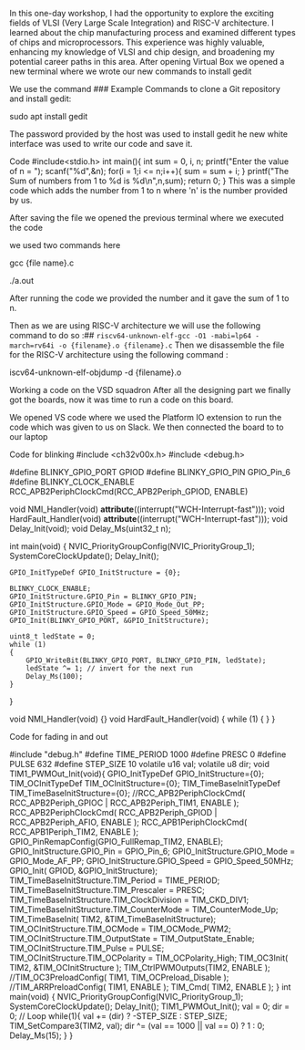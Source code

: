 In this one-day workshop, I had the opportunity to explore the exciting fields of VLSI (Very Large Scale Integration) and RISC-V architecture. I learned about the chip manufacturing process and examined different types of chips and microprocessors. This experience was highly valuable, enhancing my knowledge of VLSI and chip design, and broadening my potential career paths in this area.
After opening Virtual Box we opened a new terminal where we wrote our new commands to install gedit

We use the command ### Example Commands to clone a Git repository and install gedit:

 sudo apt install gedit

The password provided by the host was used to install gedit
he new white interface was used to write our code and save it.

Code
  #include<stdio.h>
int main(){
    int sum = 0, i, n;
    printf("Enter the value of n = ");
    scanf("%d",&n);
    for(i = 1;i <= n;i++){
       sum = sum + i;
    }
    printf("The Sum of numbers from 1 to %d is %d\n",n,sum);
    return 0;
}
This was a simple code which adds the number from 1 to n where 'n' is the number provided by us.

After saving the file we opened the previous terminal where we executed the code

we used two commands here

 gcc {file name}.c

./a.out

After running the code we provided the number and it gave the sum of 1 to n.



Then as we are using RISC-V architecture we will use the following command to do so :##
`riscv64-unknown-elf-gcc -O1 -mabi=lp64 -march=rv64i -o {filename}.o {filename}.c`
Then we disassemble the file for the RISC-V architecture using the following command :

iscv64-unknown-elf-objdump -d {filename}.o




Working a code on the VSD squadron
After all the designing part we finally got the boards, now it was time to run a code on this board.

We opened VS code where we used the Platform IO extension to run the code which was given to us on Slack.
We then connected the board to to our laptop

Code for blinking 
#include <ch32v00x.h>
#include <debug.h>

#define BLINKY_GPIO_PORT GPIOD
#define BLINKY_GPIO_PIN GPIO_Pin_6
#define BLINKY_CLOCK_ENABLE RCC_APB2PeriphClockCmd(RCC_APB2Periph_GPIOD, ENABLE)

void NMI_Handler(void) __attribute__((interrupt("WCH-Interrupt-fast")));
void HardFault_Handler(void) __attribute__((interrupt("WCH-Interrupt-fast")));
void Delay_Init(void);
void Delay_Ms(uint32_t n);

int main(void)
{
	NVIC_PriorityGroupConfig(NVIC_PriorityGroup_1);
	SystemCoreClockUpdate();
	Delay_Init();

	GPIO_InitTypeDef GPIO_InitStructure = {0};

	BLINKY_CLOCK_ENABLE;
	GPIO_InitStructure.GPIO_Pin = BLINKY_GPIO_PIN;
	GPIO_InitStructure.GPIO_Mode = GPIO_Mode_Out_PP;
	GPIO_InitStructure.GPIO_Speed = GPIO_Speed_50MHz;
	GPIO_Init(BLINKY_GPIO_PORT, &GPIO_InitStructure);

	uint8_t ledState = 0;
	while (1)
	{
		GPIO_WriteBit(BLINKY_GPIO_PORT, BLINKY_GPIO_PIN, ledState);
		ledState ^= 1; // invert for the next run
		Delay_Ms(100);
	}
}

void NMI_Handler(void) {}
void HardFault_Handler(void)
{
	while (1)
	{
	}
}




Code for fading in and out

#include "debug.h"
#define TIME_PERIOD 1000
#define PRESC       0
#define PULSE       632
#define STEP_SIZE   10
volatile u16 val;
volatile u8 dir;
void TIM1_PWMOut_Init(void){
    GPIO_InitTypeDef GPIO_InitStructure={0};
    TIM_OCInitTypeDef TIM_OCInitStructure={0};
    TIM_TimeBaseInitTypeDef TIM_TimeBaseInitStructure={0};
    //RCC_APB2PeriphClockCmd( RCC_APB2Periph_GPIOC | RCC_APB2Periph_TIM1, ENABLE );
    RCC_APB2PeriphClockCmd( RCC_APB2Periph_GPIOD | RCC_APB2Periph_AFIO, ENABLE );
    RCC_APB1PeriphClockCmd( RCC_APB1Periph_TIM2, ENABLE );
    GPIO_PinRemapConfig(GPIO_FullRemap_TIM2, ENABLE);
    GPIO_InitStructure.GPIO_Pin = GPIO_Pin_6;
    GPIO_InitStructure.GPIO_Mode = GPIO_Mode_AF_PP;
    GPIO_InitStructure.GPIO_Speed = GPIO_Speed_50MHz;
    GPIO_Init( GPIOD, &GPIO_InitStructure);
    TIM_TimeBaseInitStructure.TIM_Period = TIME_PERIOD;
    TIM_TimeBaseInitStructure.TIM_Prescaler = PRESC;
    TIM_TimeBaseInitStructure.TIM_ClockDivision = TIM_CKD_DIV1;
    TIM_TimeBaseInitStructure.TIM_CounterMode = TIM_CounterMode_Up;
    TIM_TimeBaseInit( TIM2, &TIM_TimeBaseInitStructure);
    TIM_OCInitStructure.TIM_OCMode = TIM_OCMode_PWM2;
    TIM_OCInitStructure.TIM_OutputState = TIM_OutputState_Enable;
    TIM_OCInitStructure.TIM_Pulse = PULSE;
    TIM_OCInitStructure.TIM_OCPolarity = TIM_OCPolarity_High;
    TIM_OC3Init( TIM2, &TIM_OCInitStructure );
    TIM_CtrlPWMOutputs(TIM2, ENABLE );
    //TIM_OC3PreloadConfig( TIM1, TIM_OCPreload_Disable );
    //TIM_ARRPreloadConfig( TIM1, ENABLE );
    TIM_Cmd( TIM2, ENABLE );
}
int main(void)
{
    NVIC_PriorityGroupConfig(NVIC_PriorityGroup_1);
    SystemCoreClockUpdate();
    Delay_Init();
    TIM1_PWMOut_Init();
    val = 0;
    dir = 0;
    // Loop
    while(1){
        val += (dir) ? -STEP_SIZE : STEP_SIZE;
        TIM_SetCompare3(TIM2, val);
        dir ^= (val == 1000 || val == 0) ? 1 : 0;
        Delay_Ms(15);
    }
}


